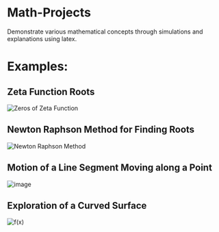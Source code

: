 # Math-Projects
Demonstrate various mathematical concepts through simulations and explanations using latex.

# Examples:
## Zeta Function Roots
![Zeros of Zeta Function](https://user-images.githubusercontent.com/49791407/154790812-a166b24f-f3f5-4265-9ae6-7a01b566d3a8.png)

## Newton Raphson Method for Finding Roots
![Newton Raphson Method](https://user-images.githubusercontent.com/49791407/154791478-61c85a2c-0904-4de0-8e0c-42af14980726.png)

## Motion of a Line Segment Moving along a Point
![image](https://user-images.githubusercontent.com/49791407/154791951-78bd2c29-b224-499b-9a39-06de5c981839.png)

## Exploration of a Curved Surface
![f(x)](https://user-images.githubusercontent.com/49791407/180256849-a5698de0-d05c-4069-abbb-34e49fdb66c1.png)
